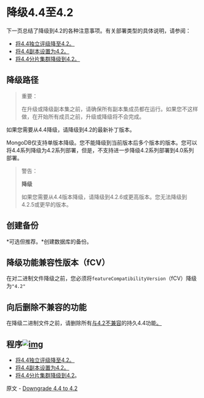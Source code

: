 # 降级4.4至4.2 

下一页总结了降级到4.2的各种注意事项。有关部署类型的具体说明，请参阅：

- [将4.4独立评级降至4.2。](https://www.mongodb.com/docs/upcoming/release-notes/4.4-downgrade-standalone/)
- [将4.4副本设置为4.2。](https://www.mongodb.com/docs/upcoming/release-notes/4.4-downgrade-replica-set/)
- [将4.4分片集群降级到4.2。](https://www.mongodb.com/docs/upcoming/release-notes/4.4-downgrade-sharded-cluster/)

## 降级路径

> 重要：
>
> 在升级或降级副本集之前，请确保所有副本集成员都在运行。如果您不这样做，在开始所有成员之前，升级或降级将不会完成。

如果您需要从4.4降级，请降级到4.2的最新补丁版本。

MongoDB仅支持单版本降级。您不能降级到当前版本后多个版本的版本。您可以将4.4系列降级为4.2系列部署，但是，不支持进一步降级4.2系列部署到4.0系列部署。

> 警告：
>
> **降级**
>
> 如果您需要从4.4版本降级，请降级到4.2.6或更高版本。您无法降级到4.2.5或更早的版本。

## 创建备份

*可选但推荐。*创建数据库的备份。

## 降级功能兼容性版本（fCV）

在对二进制文件降级之前，您必须将`featureCompatibilityVersion`（fCV）降级为`"4.2"`

## 向后删除不兼容的功能

在降级二进制文件之前，请删除所有[与4.2不兼容](https://www.mongodb.com/docs/upcoming/release-notes/4.2-compatibility/#std-label-4.2-compatibility-enabled)的持久4.4功能[。](https://www.mongodb.com/docs/upcoming/release-notes/4.2-compatibility/#std-label-4.2-compatibility-enabled)

## 程序[![img](https://www.mongodb.com/docs/upcoming/assets/link.svg)](https://www.mongodb.com/docs/upcoming/release-notes/4.4-downgrade/#procedures)

- [将4.4独立评级降至4.2。](https://www.mongodb.com/docs/upcoming/release-notes/4.4-downgrade-standalone/)
- [将4.4副本设置为4.2。](https://www.mongodb.com/docs/upcoming/release-notes/4.4-downgrade-replica-set/)
- [将4.4分片集群降级到4.2](https://www.mongodb.com/docs/upcoming/release-notes/4.4-downgrade-sharded-cluster/)。





原文 - [Downgrade 4.4 to 4.2]( https://docs.mongodb.com/manual/release-notes/4.4-downgrade/ )

